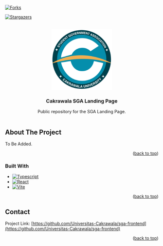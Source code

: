 <a id="readme-top"></a>

<!-- PROJECT SHIELDS -->
[![Forks][forks-shield]][forks-url]

[![Stargazers][stars-shield]][stars-url]
<!-- PROJECT LOGO -->
<br />
<div align="center">
  <a href="https://github.com/Universitas-Cakrawala">
    <img src="logo.png" alt="Logo" width="200" height="200">
  </a>


  <h3 align="center">Cakrawala SGA Landing Page</h3>

  <p align="center">
    Public repository for the SGA Landing Page.
    <br />
    <br />
  </p>
</div>

<!-- ABOUT THE PROJECT -->
## About The Project

To Be Added.

<p align="right">(<a href="#readme-top">back to top</a>)</p>

### Built With

* [![Typescript][Typescript]][Typescript-url]
* [![React][React.js]][React-url]
* [![Vite][Vite]][Vite-url]

<p align="right">(<a href="#readme-top">back to top</a>)</p>

<!-- CONTACT -->
## Contact

Project Link: [https://github.com/Universitas-Cakrawala/sga-frontend](https://github.com/Universitas-Cakrawala/sga-frontend)

<p align="right">(<a href="#readme-top">back to top</a>)</p>


<!-- MARKDOWN LINKS & IMAGES -->
<!-- https://www.markdownguide.org/basic-syntax/#reference-style-links -->
[contributors-shield]: https://img.shields.io/github/contributors/Universitas-Cakrawala/sga-frontend.svg?style=for-the-badge
[contributors-url]: https://github.com/Universitas-Cakrawala/sga-frontend/graphs/contributors
[forks-shield]: https://img.shields.io/github/forks/Universitas-Cakrawala/sga-frontend.svg?style=for-the-badge
[forks-url]: https://github.com/Universitas-Cakrawala/sga-frontend/network/members
[stars-shield]: https://img.shields.io/github/stars/Universitas-Cakrawala/sga-frontend.svg?style=for-the-badge
[stars-url]: https://github.com/Universitas-Cakrawala/sga-frontend/stargazers
[React.js]: https://img.shields.io/badge/React-20232A?style=for-the-badge&logo=react&logoColor=61DAFB
[React-url]: https://reactjs.org/
[Typescript]: https://img.shields.io/badge/Typescript-20232A?style=for-the-badge&logo=typescript
[Typescript-url]: https://www.typescriptlang.org/
[Vite]: https://img.shields.io/badge/Vite-20232A?style=for-the-badge&logo=vite
[Vite-url]: https://vite.dev
